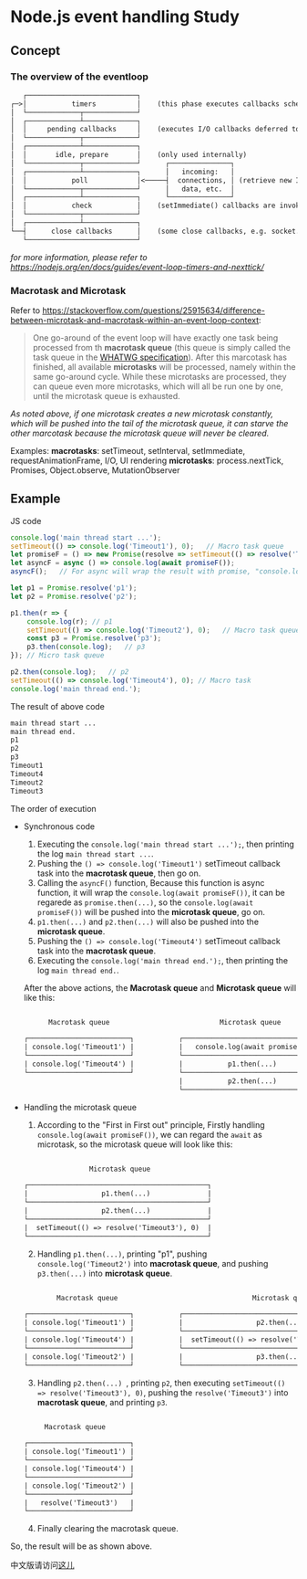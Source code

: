 # Node.js event handling Study

## Concept

### The overview of the eventloop

```txt
   ┌───────────────────────────┐
┌─>│           timers          │    (this phase executes callbacks scheduled by setTimeout() and setInterval())
│  └─────────────┬─────────────┘
│  ┌─────────────┴─────────────┐
│  │     pending callbacks     │    (executes I/O callbacks deferred to the next loop iteration.)
│  └─────────────┬─────────────┘
│  ┌─────────────┴─────────────┐
│  │       idle, prepare       │    (only used internally)
│  └─────────────┬─────────────┘      ┌───────────────┐
│  ┌─────────────┴─────────────┐      │   incoming:   │
│  │           poll            │<─────┤  connections, │ (retrieve new I/O events; execute I/O related callbacks)
│  └─────────────┬─────────────┘      │   data, etc.  │
│  ┌─────────────┴─────────────┐      └───────────────┘
│  │           check           │    (setImmediate() callbacks are invoked here)
│  └─────────────┬─────────────┘
│  ┌─────────────┴─────────────┐
└──┤      close callbacks      │    (some close callbacks, e.g. socket.on('close', ...))
   └───────────────────────────┘
```

*for more information, please refer to <https://nodejs.org/en/docs/guides/event-loop-timers-and-nexttick/>*

### Macrotask and Microtask

Refer to <https://stackoverflow.com/questions/25915634/difference-between-microtask-and-macrotask-within-an-event-loop-context>:

> One go-around of the event loop will have exactly one task being processed from th **macrotask queue** (this queue is simply called the task queue in the [WHATWG specification](https://html.spec.whatwg.org/multipage/webappapis.html#task-queue)). After this marcotask has finished, all available **microtasks** will be processed, namely within the same go-around cycle. While these microtasks are processed, they can queue even more microtasks, which will all be run one by one, until the microtask queue is exhausted.

*As noted above, if one microtask creates a new microtask constantly, which will be pushed into the tail of the microtask queue, it can starve the other marcotask because the microtask queue will never be cleared.*

Examples:
**macrotasks**: setTimeout, setInterval, setImmediate, requestAnimationFrame, I/O, UI rendering
**microtasks**: process.nextTick, Promises, Object.observe, MutationObserver

## Example

JS code

```js
console.log('main thread start ...');
setTimeout(() => console.log('Timeout1'), 0);   // Macro task queue
let promiseF = () => new Promise(resolve => setTimeout(() => resolve('Timeout3'), 0));
let asyncF = async () => console.log(await promiseF());
asyncF();   // For async will wrap the result with promise, "console.log(await promiseF())"" enters Micro task

let p1 = Promise.resolve('p1');
let p2 = Promise.resolve('p2');

p1.then(r => {
    console.log(r); // p1
    setTimeout(() => console.log('Timeout2'), 0);   // Macro task queue
    const p3 = Promise.resolve('p3');
    p3.then(console.log);   // p3
}); // Micro task queue

p2.then(console.log);   // p2
setTimeout(() => console.log('Timeout4'), 0); // Macro task
console.log('main thread end.');
```

The result of above code

```txt
main thread start ...
main thread end.
p1
p2
p3
Timeout1
Timeout4
Timeout2
Timeout3
```

The order of execution

- Synchronous code
  1. Executing the ```console.log('main thread start ...');```, then printing the log ```main thread start ...```.
  2. Pushing the ```() => console.log('Timeout1')``` setTimeout callback task into the **macrotask queue**, then go on.
  3. Calling the ```asyncF()``` function, Because this function is async function, it will wrap the ```console.log(await promiseF())```, it can be regarede as ```promise.then(...)```, so the ```console.log(await promiseF())``` will be pushed into the **microtask queue**, go on.
  4. ```p1.then(...)``` and ```p2.then(...)``` will also be pushed into the **microtask queue**.
  5. Pushing the ```() => console.log('Timeout4')``` setTimeout callback task into the **macrotask queue**.
  6. Executing the ```console.log('main thread end.');```, then printing the log ```main thread end.```.

  After the above actions, the **Macrotask queue** and **Microtask queue** will like this:

  ```txt

        Macrotask queue                           Microtask queue

  ┌─────────────────────────┐           ┌───────────────────────────────────┐
  | console.log('Timeout1') |           |   console.log(await promiseF())   |
  └─────────────────────────┘           └───────────────────────────────────┘
  | console.log('Timeout4') |           |           p1.then(...)            |
  └─────────────────────────┘           └───────────────────────────────────┘
                                        |           p2.then(...)            |
                                        └───────────────────────────────────┘

  ```

- Handling the microtask queue
  1. According to the "First in First out" principle, Firstly handling ```console.log(await promiseF())```, we can regard the ```await``` as microtask, so the microtask queue will look like this:

    ```txt

                    Microtask queue

    ┌────────────────────────────────────────────┐
    |                  p1.then(...)              |
    └────────────────────────────────────────────┘
    |                  p2.then(...)              |
    └────────────────────────────────────────────┘
    |  setTimeout(() => resolve('Timeout3'), 0)  |
    └────────────────────────────────────────────┘
    ```

  2. Handling ```p1.then(...)```, printing "p1", pushing ```console.log('Timeout2')``` into **macrotask queue**, and pushing ```p3.then(...)``` into **microtask queue**.

    ```txt

            Macrotask queue                                 Microtask queue

    ┌─────────────────────────┐           ┌────────────────────────────────────────────┐
    | console.log('Timeout1') |           |                  p2.then(...)              |
    └─────────────────────────┘           └────────────────────────────────────────────┘
    | console.log('Timeout4') |           |  setTimeout(() => resolve('Timeout3'), 0)  |
    └─────────────────────────┘           └────────────────────────────────────────────┘
    | console.log('Timeout2') |           |                  p3.then(...)              |
    └─────────────────────────┘           └────────────────────────────────────────────┘
    ```

  3. Handling ```p2.then(...) ```, printing ```p2```, then executing ```setTimeout(() => resolve('Timeout3'), 0)```, pushing the ```resolve('Timeout3')``` into **macrotask queue**, and printing ```p3```.

    ```txt

         Macrotask queue

    ┌─────────────────────────┐
    | console.log('Timeout1') |
    └─────────────────────────┘
    | console.log('Timeout4') |
    └─────────────────────────┘
    | console.log('Timeout2') |
    └─────────────────────────┘
    |   resolve('Timeout3')   |
    └─────────────────────────┘
    ```

  4. Finally clearing the macrotask queue.

So, the result will be as shown above.

中文版请访问[这儿](https://www.jianshu.com/p/44813e5de7aa)
